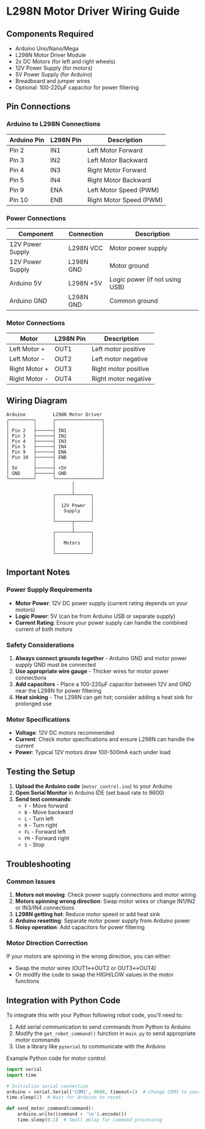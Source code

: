 # L298N Motor Driver Wiring Guide

## Components Required
- Arduino Uno/Nano/Mega
- L298N Motor Driver Module
- 2x DC Motors (for left and right wheels)
- 12V Power Supply (for motors)
- 5V Power Supply (for Arduino)
- Breadboard and jumper wires
- Optional: 100-220μF capacitor for power filtering

## Pin Connections

### Arduino to L298N Connections
| Arduino Pin | L298N Pin | Description |
|-------------|-----------|-------------|
| Pin 2       | IN1       | Left Motor Forward |
| Pin 3       | IN2       | Left Motor Backward |
| Pin 4       | IN3       | Right Motor Forward |
| Pin 5       | IN4       | Right Motor Backward |
| Pin 9       | ENA       | Left Motor Speed (PWM) |
| Pin 10      | ENB       | Right Motor Speed (PWM) |

### Power Connections
| Component | Connection | Description |
|-----------|------------|-------------|
| 12V Power Supply | L298N VCC | Motor power supply |
| 12V Power Supply | L298N GND | Motor ground |
| Arduino 5V | L298N +5V | Logic power (if not using USB) |
| Arduino GND | L298N GND | Common ground |

### Motor Connections
| Motor | L298N Pin | Description |
|-------|-----------|-------------|
| Left Motor + | OUT1 | Left motor positive |
| Left Motor - | OUT2 | Left motor negative |
| Right Motor + | OUT3 | Right motor positive |
| Right Motor - | OUT4 | Right motor negative |

## Wiring Diagram
```
Arduino          L298N Motor Driver
┌─────────┐      ┌─────────────────┐
│         │      │                 │
│ Pin 2   ├──────┤ IN1             │
│ Pin 3   ├──────┤ IN2             │
│ Pin 4   ├──────┤ IN3             │
│ Pin 5   ├──────┤ IN4             │
│ Pin 9   ├──────┤ ENA             │
│ Pin 10  ├──────┤ ENB             │
│         │      │                 │
│ 5V      ├──────┤ +5V             │
│ GND     ├──────┤ GND             │
└─────────┘      └─────────────────┘
                        │
                        │
                 ┌──────┴──────┐
                 │             │
                 │  12V Power  │
                 │   Supply    │
                 │             │
                 └──────┬──────┘
                        │
                 ┌──────┴──────┐
                 │             │
                 │   Motors    │
                 │             │
                 └─────────────┘
```

## Important Notes

### Power Supply Requirements
- **Motor Power**: 12V DC power supply (current rating depends on your motors)
- **Logic Power**: 5V (can be from Arduino USB or separate supply)
- **Current Rating**: Ensure your power supply can handle the combined current of both motors

### Safety Considerations
1. **Always connect grounds together** - Arduino GND and motor power supply GND must be connected
2. **Use appropriate wire gauge** - Thicker wires for motor power connections
3. **Add capacitors** - Place a 100-220μF capacitor between 12V and GND near the L298N for power filtering
4. **Heat sinking** - The L298N can get hot; consider adding a heat sink for prolonged use

### Motor Specifications
- **Voltage**: 12V DC motors recommended
- **Current**: Check motor specifications and ensure L298N can handle the current
- **Power**: Typical 12V motors draw 100-500mA each under load

## Testing the Setup

1. **Upload the Arduino code** (`motor_control.ino`) to your Arduino
2. **Open Serial Monitor** in Arduino IDE (set baud rate to 9600)
3. **Send test commands**:
   - `F` - Move forward
   - `B` - Move backward
   - `L` - Turn left
   - `R` - Turn right
   - `FL` - Forward left
   - `FR` - Forward right
   - `S` - Stop

## Troubleshooting

### Common Issues
1. **Motors not moving**: Check power supply connections and motor wiring
2. **Motors spinning wrong direction**: Swap motor wires or change IN1/IN2 or IN3/IN4 connections
3. **L298N getting hot**: Reduce motor speed or add heat sink
4. **Arduino resetting**: Separate motor power supply from Arduino power
5. **Noisy operation**: Add capacitors for power filtering

### Motor Direction Correction
If your motors are spinning in the wrong direction, you can either:
- Swap the motor wires (OUT1↔OUT2 or OUT3↔OUT4)
- Or modify the code to swap the HIGH/LOW values in the motor functions

## Integration with Python Code

To integrate this with your Python following robot code, you'll need to:
1. Add serial communication to send commands from Python to Arduino
2. Modify the `get_robot_command()` function in `main.py` to send appropriate motor commands
3. Use a library like `pyserial` to communicate with the Arduino

Example Python code for motor control:
```python
import serial
import time

# Initialize serial connection
arduino = serial.Serial('COM3', 9600, timeout=1)  # Change COM3 to your port
time.sleep(2)  # Wait for Arduino to reset

def send_motor_command(command):
    arduino.write((command + '\n').encode())
    time.sleep(0.1)  # Small delay for command processing
``` 